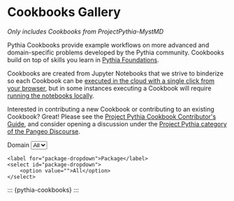 # Cookbooks Gallery

*Only includes Cookbooks from ProjectPythia-MystMD*

Pythia Cookbooks provide example workflows on more advanced and domain-specific problems developed by the Pythia community. Cookbooks build on top of skills you learn in [Pythia Foundations](https://foundations.projectpythia.org/landing-page.html).

Cookbooks are created from Jupyter Notebooks that we strive to binderize so each Cookbook can be [executed in the cloud with a single click from your browser](https://foundations.projectpythia.org/preamble/how-to-use.html#interacting-with-jupyter-notebooks-in-the-cloud-via-binder), but in some instances executing a Cookbook will require [running the notebooks locally](https://foundations.projectpythia.org/preamble/how-to-use.html#interacting-with-jupyter-books-locally).

Interested in contributing a new Cookbook or contributing to an existing Cookbook? Great! Please see the [Project Pythia Cookbook Contributor's Guide](https://projectpythia.org/cookbook-guide.html), and consider opening a discussion under the [Project Pythia category of the Pangeo Discourse](https://discourse.pangeo.io/c/education/project-pythia/60).

<div class="dropdown-container">
    <label for="domain-dropdown">Domain</label>
    <select id="domain-dropdown">
        <option value="">All</option>
        <!-- Dropdown options dynamically added by JS -->
    </select>

    <label for="package-dropdown">Package</label>
    <select id="package-dropdown">
        <option value="">All</option>
    </select>
</div>

::: {pythia-cookbooks}
:::
